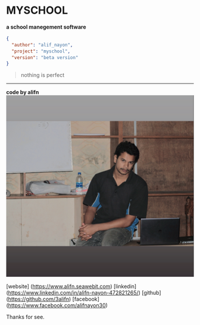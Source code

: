 # MYSCHOOL

**a school manegement software**

``` json
{
  "author": "alif_nayon",
  "project": "myschool",
  "version": "beta version"
}
```

> nothing is perfect

---

**code by alifn**
![alifn](./public/media/alifn.png)

[website] (https://www.alifn.seawebit.com)
[linkedin] (https://www.linkedin.com/in/alifn-nayon-472821265/)
[github] (https://github.com/3alifn)
[facebook] (https://www.facebook.com/alifnayon30)


Thanks for see.

